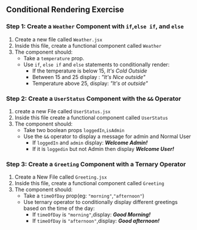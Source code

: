 ## Conditional Rendering Exercise

### Step 1: Create a `Weather` Component with `if`,`else if`, and `else`

1. Create a new file called `Weather.jsx`
2. Inside this file, create a functional component called `Weather`
3. The component should:
   - Take a `temperature` prop.
   - Use `if`, `else if` and `else` statements to conditionally render:
     - If the temperature is below 15, _It's Cold Outside_
     - Between 15 and 25 display : _"It's Nice outside"_
     - Temperature above 25, display: _"It's ot outside"_

### Step 2: Create a `UserStatus` Component with the `&&` Operator

1. create a new File called `UserStatus.jsx`
2. Inside this file create a functional component called `UserStatus`
3. The component should:
   - Take two boolean props `loggedIn`,`isAdmin`
   - Use the `&&` operator to display a message for admin and Normal User
     - If `loggedIn` and `admin` display: **_Welcome Admin!_**
     - If it is `loggedin` but not Admin then display **_Welcome User!_**

### Step 3: Create a `Greeting` Component with a Ternary Operator

1. Create a New File called `Greeting.jsx`
2. Inside this file, create a functional component called `Greeting`
3. The component should:
   - Take a `timeOfDay` prop(eg: `"morning"`,`"afternoon"`)
   - Use ternary operator to conditionally display different greetings based on the time of the day:
     - If `timeOfDay` is `"morning"`,display: **_Good Morning!_**
     - If `timeOfDay` is `"afternoon"`,display: **_Good afternoon!_**
